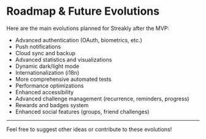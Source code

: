 # Roadmap & Future Evolutions

Here are the main evolutions planned for Streakly after the MVP:

- Advanced authentication (OAuth, biometrics, etc.)
- Push notifications
- Cloud sync and backup
- Advanced statistics and visualizations
- Dynamic dark/light mode
- Internationalization (i18n)
- More comprehensive automated tests
- Performance optimizations
- Enhanced accessibility
- Advanced challenge management (recurrence, reminders, progress)
- Rewards and badges system
- Enhanced social features (groups, friend challenges)

---

Feel free to suggest other ideas or contribute to these evolutions! 